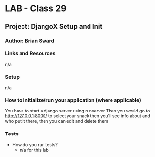 # LAB - Class 29
## Project: DjangoX Setup and Init 
### Author: Brian Sward
### Links and Resources
n/a
### Setup
n/a
### How to initialize/run your application (where applicable)
You have to start a django server using runserver
Then you would go to 
http://127.0.0.1:8000/
to select your snack then you'll see info about and who put it there, then you can edit and delete them
### Tests
- How do you run tests?
  - n/a for this lab
